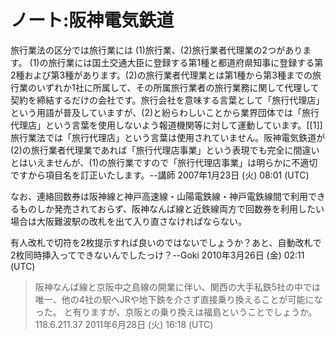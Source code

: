 # ノート:阪神電気鉄道

旅行業法の区分では旅行業には (1)旅行業、(2)旅行業者代理業の2つがあります。 (1)の旅行業には国土交通大臣に登録する第1種と都道府県知事に登録する第2種および第3種があります。(2)の旅行業者代理業とは第1種から第3種までの旅行業のいずれか1社に所属して、その所属旅行業者の旅行業務に関して代理して契約を締結するだけの会社です。旅行会社を意味する言葉として「旅行代理店」という用語が普及していますが、(2)と紛らわしいことから業界団体では「旅行代理店」という言葉を使用しないよう報道機関等に対して運動しています。[[1]]旅行業法では「旅行代理店」という言葉は使用されていません。阪神電気鉄道が(2)の旅行業者代理業であれば「旅行代理店事業」という表現でも完全に間違いとはいえませんが、(1)の旅行業ですので「旅行代理店事業」は明らかに不適切ですから項目名を訂正いたします。--講師 2007年1月23日 (火) 08:01 (UTC)

なお、連絡回数券は阪神線と神戸高速線・山陽電鉄線・神戸電鉄線間で利用できるものしか発売されておらず、阪神なんば線と近鉄線両方で回数券を利用したい場合は大阪難波駅の改札を出て入り直さなければならない。

有人改札で切符を2枚提示すれば良いのではないでしょうか？あと、自動改札で2枚同時挿入ってできないんでしたっけ？--Goki 2010年3月26日 (金) 02:11 (UTC)

>阪神なんば線と京阪中之島線の開業に伴い、関西の大手私鉄5社の中では唯一、他の4社の駅へJRや地下鉄を介さず直接乗り換えることが可能になった。
と有りますが、京阪との乗り換えは福島ということでしょうか。118.6.211.37 2011年6月28日 (火) 16:18 (UTC)